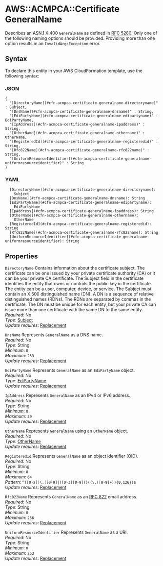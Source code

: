 # AWS::ACMPCA::Certificate GeneralName<a name="aws-properties-acmpca-certificate-generalname"></a>

Describes an ASN\.1 X\.400 `GeneralName` as defined in [RFC 5280](https://datatracker.ietf.org/doc/html/rfc5280)\. Only one of the following naming options should be provided\. Providing more than one option results in an `InvalidArgsException` error\.

## Syntax<a name="aws-properties-acmpca-certificate-generalname-syntax"></a>

To declare this entity in your AWS CloudFormation template, use the following syntax:

### JSON<a name="aws-properties-acmpca-certificate-generalname-syntax.json"></a>

```
{
  "[DirectoryName](#cfn-acmpca-certificate-generalname-directoryname)" : Subject,
  "[DnsName](#cfn-acmpca-certificate-generalname-dnsname)" : String,
  "[EdiPartyName](#cfn-acmpca-certificate-generalname-edipartyname)" : EdiPartyName,
  "[IpAddress](#cfn-acmpca-certificate-generalname-ipaddress)" : String,
  "[OtherName](#cfn-acmpca-certificate-generalname-othername)" : OtherName,
  "[RegisteredId](#cfn-acmpca-certificate-generalname-registeredid)" : String,
  "[Rfc822Name](#cfn-acmpca-certificate-generalname-rfc822name)" : String,
  "[UniformResourceIdentifier](#cfn-acmpca-certificate-generalname-uniformresourceidentifier)" : String
}
```

### YAML<a name="aws-properties-acmpca-certificate-generalname-syntax.yaml"></a>

```
  [DirectoryName](#cfn-acmpca-certificate-generalname-directoryname): 
    Subject
  [DnsName](#cfn-acmpca-certificate-generalname-dnsname): String
  [EdiPartyName](#cfn-acmpca-certificate-generalname-edipartyname): 
    EdiPartyName
  [IpAddress](#cfn-acmpca-certificate-generalname-ipaddress): String
  [OtherName](#cfn-acmpca-certificate-generalname-othername): 
    OtherName
  [RegisteredId](#cfn-acmpca-certificate-generalname-registeredid): String
  [Rfc822Name](#cfn-acmpca-certificate-generalname-rfc822name): String
  [UniformResourceIdentifier](#cfn-acmpca-certificate-generalname-uniformresourceidentifier): String
```

## Properties<a name="aws-properties-acmpca-certificate-generalname-properties"></a>

`DirectoryName`  <a name="cfn-acmpca-certificate-generalname-directoryname"></a>
Contains information about the certificate subject\. The certificate can be one issued by your private certificate authority \(CA\) or it can be your private CA certificate\. The Subject field in the certificate identifies the entity that owns or controls the public key in the certificate\. The entity can be a user, computer, device, or service\. The Subject must contain an X\.500 distinguished name \(DN\)\. A DN is a sequence of relative distinguished names \(RDNs\)\. The RDNs are separated by commas in the certificate\. The DN must be unique for each entity, but your private CA can issue more than one certificate with the same DN to the same entity\.  
*Required*: No  
*Type*: [Subject](aws-properties-acmpca-certificate-subject.md)  
*Update requires*: [Replacement](https://docs.aws.amazon.com/AWSCloudFormation/latest/UserGuide/using-cfn-updating-stacks-update-behaviors.html#update-replacement)

`DnsName`  <a name="cfn-acmpca-certificate-generalname-dnsname"></a>
Represents `GeneralName` as a DNS name\.  
*Required*: No  
*Type*: String  
*Minimum*: `0`  
*Maximum*: `253`  
*Update requires*: [Replacement](https://docs.aws.amazon.com/AWSCloudFormation/latest/UserGuide/using-cfn-updating-stacks-update-behaviors.html#update-replacement)

`EdiPartyName`  <a name="cfn-acmpca-certificate-generalname-edipartyname"></a>
Represents `GeneralName` as an `EdiPartyName` object\.  
*Required*: No  
*Type*: [EdiPartyName](aws-properties-acmpca-certificate-edipartyname.md)  
*Update requires*: [Replacement](https://docs.aws.amazon.com/AWSCloudFormation/latest/UserGuide/using-cfn-updating-stacks-update-behaviors.html#update-replacement)

`IpAddress`  <a name="cfn-acmpca-certificate-generalname-ipaddress"></a>
Represents `GeneralName` as an IPv4 or IPv6 address\.  
*Required*: No  
*Type*: String  
*Minimum*: `0`  
*Maximum*: `39`  
*Update requires*: [Replacement](https://docs.aws.amazon.com/AWSCloudFormation/latest/UserGuide/using-cfn-updating-stacks-update-behaviors.html#update-replacement)

`OtherName`  <a name="cfn-acmpca-certificate-generalname-othername"></a>
Represents `GeneralName` using an `OtherName` object\.  
*Required*: No  
*Type*: [OtherName](aws-properties-acmpca-certificate-othername.md)  
*Update requires*: [Replacement](https://docs.aws.amazon.com/AWSCloudFormation/latest/UserGuide/using-cfn-updating-stacks-update-behaviors.html#update-replacement)

`RegisteredId`  <a name="cfn-acmpca-certificate-generalname-registeredid"></a>
 Represents `GeneralName` as an object identifier \(OID\)\.  
*Required*: No  
*Type*: String  
*Minimum*: `0`  
*Maximum*: `64`  
*Pattern*: `^([0-2])\.([0-9]|([0-3][0-9]))((\.([0-9]+)){0,126})$`  
*Update requires*: [Replacement](https://docs.aws.amazon.com/AWSCloudFormation/latest/UserGuide/using-cfn-updating-stacks-update-behaviors.html#update-replacement)

`Rfc822Name`  <a name="cfn-acmpca-certificate-generalname-rfc822name"></a>
Represents `GeneralName` as an [RFC 822](https://datatracker.ietf.org/doc/html/rfc822) email address\.  
*Required*: No  
*Type*: String  
*Minimum*: `0`  
*Maximum*: `256`  
*Update requires*: [Replacement](https://docs.aws.amazon.com/AWSCloudFormation/latest/UserGuide/using-cfn-updating-stacks-update-behaviors.html#update-replacement)

`UniformResourceIdentifier`  <a name="cfn-acmpca-certificate-generalname-uniformresourceidentifier"></a>
Represents `GeneralName` as a URI\.  
*Required*: No  
*Type*: String  
*Minimum*: `0`  
*Maximum*: `253`  
*Update requires*: [Replacement](https://docs.aws.amazon.com/AWSCloudFormation/latest/UserGuide/using-cfn-updating-stacks-update-behaviors.html#update-replacement)